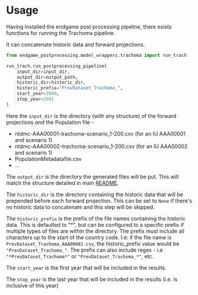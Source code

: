 # Usage

Having installed the endgame post processing pipeline, there exists functions for running
the Trachoma pipeline.

It can concatenate historic data and forward projections.

```python
from endgame_postprocessing.model_wrappers.trachoma import run_trach

run_trach.run_postprocessing_pipeline(
    input_dir=input_dir,
    output_dir=output_path,
    historic_dir=historic_dir,
    historic_prefix="PrevDataset_Trachoma_",
    start_year=2000,
    stop_year=2041
)
```

Here the `input_dir` is the directory (with any structure) of the forward projections *and* the
Population file -

- ntdmc-AAA00001-trachoma-scenario_1-200.csv (for an IU AAA00001 and scenario 1)
- ntdmc-AAA00002-trachoma-scenario_1-200.csv (for an IU AAA00002 and scenario 1)
- PopulationMetadatafile.csv
- ...

The `output_dir` is the directory the generated files will be put. This will match the
structure detailed in main [README](../../../README.md#directory-structure).

The `historic_dir` is the directory containing the historic data that will
be prepended before each forward projection.
This can be set to `None` if there's no historic data to concatenate and this step will be skipped.

The `historic_prefix` is the prefix of the file names containing the historic data.
This is defaulted to "*", but can be configured to a specific prefix if multiple types of files
are within the directory. The prefix must include all characters up to the start of the country code.
I.e: if the file name is `PrevDataset_Trachoma_AAA00001.csv`, the historic_prefix value would be
`"PrevDataset_Trachoma_"`. The prefix can also include regex - i.e `"*PrevDataset_Trachoma*"` or
`"PrevDataset_Trachoma_*"`,
etc.

The `start_year` is the first year that will be included in the results.

The `stop_year` is the last year that will be included in the results
(i.e. is inclusive of this year)